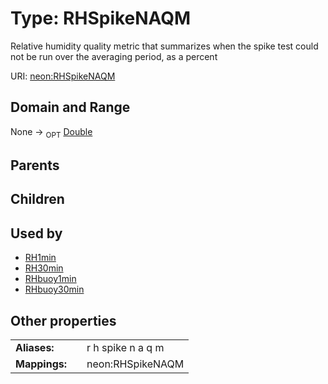 
# Type: RHSpikeNAQM


Relative humidity quality metric that summarizes when the spike test could not be run over the averaging period, as a percent

URI: [neon:RHSpikeNAQM](https://data.neonscience.org/RHSpikeNAQM)


## Domain and Range

None ->  <sub>OPT</sub> [Double](types/Double.md)

## Parents


## Children


## Used by

 * [RH1min](RH1min.md)
 * [RH30min](RH30min.md)
 * [RHbuoy1min](RHbuoy1min.md)
 * [RHbuoy30min](RHbuoy30min.md)

## Other properties

|  |  |  |
| --- | --- | --- |
| **Aliases:** | | r h spike n a q m |
| **Mappings:** | | neon:RHSpikeNAQM |

